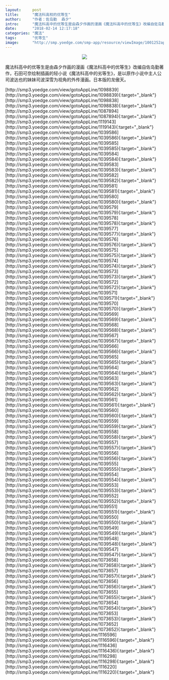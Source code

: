 ```yaml
---
layout:     post
title:      "魔法科高校的优等生"
author:     "作者：佐岛勤  森夕"
intro:      "魔法科高中的优等生是由森夕作画的漫画《魔法科高中的优等生》改编自佐岛勤著作，石田可奈绘制插画的轻小说《魔法科高中的劣等生》，是以原作小说中主人公司波达也的妹妹司波深雪为视角的外传漫画。日本版的龙傲天。"
date:       "2018-02-14 12:17:18"
categories: "魔法"
tags:       "优等生"
image:      "http://smp.yoedge.com/smp-app/resource/viewImage/1001252appline.png"
---
```

<div style="text-align: center">
<p><img src="http://smp.yoedge.com/smp-app/resource/viewImage/1001252appline.png"/></p>
</div>
<p class="post-meta">
<span>魔法科高中的优等生是由森夕作画的漫画《魔法科高中的优等生》改编自佐岛勤著作，石田可奈绘制插画的轻小说《魔法科高中的劣等生》，是以原作小说中主人公司波达也的妹妹司波深雪为视角的外传漫画。日本版的龙傲天。</span>
</p>
[http://smp3.yoedge.com/view/gotoAppLine/1098839](http://smp3.yoedge.com/view/gotoAppLine/1098839){:target="_blank"}
[http://smp3.yoedge.com/view/gotoAppLine/1098838](http://smp3.yoedge.com/view/gotoAppLine/1098838){:target="_blank"}
[http://smp3.yoedge.com/view/gotoAppLine/1087894](http://smp3.yoedge.com/view/gotoAppLine/1087894){:target="_blank"}
[http://smp3.yoedge.com/view/gotoAppLine/1119143](http://smp3.yoedge.com/view/gotoAppLine/1119143){:target="_blank"}
[http://smp3.yoedge.com/view/gotoAppLine/1039586](http://smp3.yoedge.com/view/gotoAppLine/1039586){:target="_blank"}
[http://smp3.yoedge.com/view/gotoAppLine/1039585](http://smp3.yoedge.com/view/gotoAppLine/1039585){:target="_blank"}
[http://smp3.yoedge.com/view/gotoAppLine/1039584](http://smp3.yoedge.com/view/gotoAppLine/1039584){:target="_blank"}
[http://smp3.yoedge.com/view/gotoAppLine/1039583](http://smp3.yoedge.com/view/gotoAppLine/1039583){:target="_blank"}
[http://smp3.yoedge.com/view/gotoAppLine/1039582](http://smp3.yoedge.com/view/gotoAppLine/1039582){:target="_blank"}
[http://smp3.yoedge.com/view/gotoAppLine/1039581](http://smp3.yoedge.com/view/gotoAppLine/1039581){:target="_blank"}
[http://smp3.yoedge.com/view/gotoAppLine/1039580](http://smp3.yoedge.com/view/gotoAppLine/1039580){:target="_blank"}
[http://smp3.yoedge.com/view/gotoAppLine/1039579](http://smp3.yoedge.com/view/gotoAppLine/1039579){:target="_blank"}
[http://smp3.yoedge.com/view/gotoAppLine/1039578](http://smp3.yoedge.com/view/gotoAppLine/1039578){:target="_blank"}
[http://smp3.yoedge.com/view/gotoAppLine/1039577](http://smp3.yoedge.com/view/gotoAppLine/1039577){:target="_blank"}
[http://smp3.yoedge.com/view/gotoAppLine/1039576](http://smp3.yoedge.com/view/gotoAppLine/1039576){:target="_blank"}
[http://smp3.yoedge.com/view/gotoAppLine/1039575](http://smp3.yoedge.com/view/gotoAppLine/1039575){:target="_blank"}
[http://smp3.yoedge.com/view/gotoAppLine/1039574](http://smp3.yoedge.com/view/gotoAppLine/1039574){:target="_blank"}
[http://smp3.yoedge.com/view/gotoAppLine/1039573](http://smp3.yoedge.com/view/gotoAppLine/1039573){:target="_blank"}
[http://smp3.yoedge.com/view/gotoAppLine/1039572](http://smp3.yoedge.com/view/gotoAppLine/1039572){:target="_blank"}
[http://smp3.yoedge.com/view/gotoAppLine/1039571](http://smp3.yoedge.com/view/gotoAppLine/1039571){:target="_blank"}
[http://smp3.yoedge.com/view/gotoAppLine/1039570](http://smp3.yoedge.com/view/gotoAppLine/1039570){:target="_blank"}
[http://smp3.yoedge.com/view/gotoAppLine/1039569](http://smp3.yoedge.com/view/gotoAppLine/1039569){:target="_blank"}
[http://smp3.yoedge.com/view/gotoAppLine/1039568](http://smp3.yoedge.com/view/gotoAppLine/1039568){:target="_blank"}
[http://smp3.yoedge.com/view/gotoAppLine/1039567](http://smp3.yoedge.com/view/gotoAppLine/1039567){:target="_blank"}
[http://smp3.yoedge.com/view/gotoAppLine/1039566](http://smp3.yoedge.com/view/gotoAppLine/1039566){:target="_blank"}
[http://smp3.yoedge.com/view/gotoAppLine/1039565](http://smp3.yoedge.com/view/gotoAppLine/1039565){:target="_blank"}
[http://smp3.yoedge.com/view/gotoAppLine/1039564](http://smp3.yoedge.com/view/gotoAppLine/1039564){:target="_blank"}
[http://smp3.yoedge.com/view/gotoAppLine/1039563](http://smp3.yoedge.com/view/gotoAppLine/1039563){:target="_blank"}
[http://smp3.yoedge.com/view/gotoAppLine/1039562](http://smp3.yoedge.com/view/gotoAppLine/1039562){:target="_blank"}
[http://smp3.yoedge.com/view/gotoAppLine/1039561](http://smp3.yoedge.com/view/gotoAppLine/1039561){:target="_blank"}
[http://smp3.yoedge.com/view/gotoAppLine/1039560](http://smp3.yoedge.com/view/gotoAppLine/1039560){:target="_blank"}
[http://smp3.yoedge.com/view/gotoAppLine/1039559](http://smp3.yoedge.com/view/gotoAppLine/1039559){:target="_blank"}
[http://smp3.yoedge.com/view/gotoAppLine/1039558](http://smp3.yoedge.com/view/gotoAppLine/1039558){:target="_blank"}
[http://smp3.yoedge.com/view/gotoAppLine/1039557](http://smp3.yoedge.com/view/gotoAppLine/1039557){:target="_blank"}
[http://smp3.yoedge.com/view/gotoAppLine/1039556](http://smp3.yoedge.com/view/gotoAppLine/1039556){:target="_blank"}
[http://smp3.yoedge.com/view/gotoAppLine/1039555](http://smp3.yoedge.com/view/gotoAppLine/1039555){:target="_blank"}
[http://smp3.yoedge.com/view/gotoAppLine/1039554](http://smp3.yoedge.com/view/gotoAppLine/1039554){:target="_blank"}
[http://smp3.yoedge.com/view/gotoAppLine/1039553](http://smp3.yoedge.com/view/gotoAppLine/1039553){:target="_blank"}
[http://smp3.yoedge.com/view/gotoAppLine/1039552](http://smp3.yoedge.com/view/gotoAppLine/1039552){:target="_blank"}
[http://smp3.yoedge.com/view/gotoAppLine/1039551](http://smp3.yoedge.com/view/gotoAppLine/1039551){:target="_blank"}
[http://smp3.yoedge.com/view/gotoAppLine/1039550](http://smp3.yoedge.com/view/gotoAppLine/1039550){:target="_blank"}
[http://smp3.yoedge.com/view/gotoAppLine/1039549](http://smp3.yoedge.com/view/gotoAppLine/1039549){:target="_blank"}
[http://smp3.yoedge.com/view/gotoAppLine/1039548](http://smp3.yoedge.com/view/gotoAppLine/1039548){:target="_blank"}
[http://smp3.yoedge.com/view/gotoAppLine/1039547](http://smp3.yoedge.com/view/gotoAppLine/1039547){:target="_blank"}
[http://smp3.yoedge.com/view/gotoAppLine/1073658](http://smp3.yoedge.com/view/gotoAppLine/1073658){:target="_blank"}
[http://smp3.yoedge.com/view/gotoAppLine/1073657](http://smp3.yoedge.com/view/gotoAppLine/1073657){:target="_blank"}
[http://smp3.yoedge.com/view/gotoAppLine/1073656](http://smp3.yoedge.com/view/gotoAppLine/1073656){:target="_blank"}
[http://smp3.yoedge.com/view/gotoAppLine/1073655](http://smp3.yoedge.com/view/gotoAppLine/1073655){:target="_blank"}
[http://smp3.yoedge.com/view/gotoAppLine/1073654](http://smp3.yoedge.com/view/gotoAppLine/1073654){:target="_blank"}
[http://smp3.yoedge.com/view/gotoAppLine/1073653](http://smp3.yoedge.com/view/gotoAppLine/1073653){:target="_blank"}
[http://smp3.yoedge.com/view/gotoAppLine/1073652](http://smp3.yoedge.com/view/gotoAppLine/1073652){:target="_blank"}
[http://smp3.yoedge.com/view/gotoAppLine/1116596](http://smp3.yoedge.com/view/gotoAppLine/1116596){:target="_blank"}
[http://smp3.yoedge.com/view/gotoAppLine/1116436](http://smp3.yoedge.com/view/gotoAppLine/1116436){:target="_blank"}
[http://smp3.yoedge.com/view/gotoAppLine/1116298](http://smp3.yoedge.com/view/gotoAppLine/1116298){:target="_blank"}
[http://smp3.yoedge.com/view/gotoAppLine/1116220](http://smp3.yoedge.com/view/gotoAppLine/1116220){:target="_blank"}


